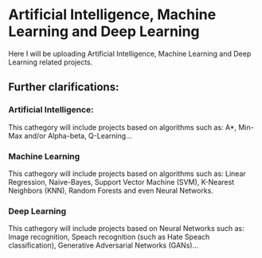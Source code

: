 # Artificial Intelligence, Machine Learning and Deep Learning

Here I will be uploading Artificial Intelligence, Machine Learning and Deep Learning related projects.

## Further clarifications:

### Artificial Intelligence:

This cathegory will include projects based on algorithms such as: A*, Min-Max and/or Alpha-beta, Q-Learning...

### Machine Learning

This cathegory will include projects based on algorithms such as: Linear Regression, Naive-Bayes, Support Vector Machine (SVM), K-Nearest Neighbors (KNN), Random Forests and even Neural Networks.

### Deep Learning

This cathegory will include projects based on Neural Networks such as: Image recognition, Speach recognition (such as Hate Speach classification), Generative Adversarial Networks (GANs)...
